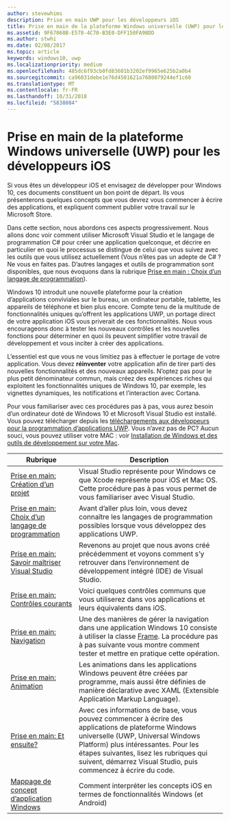 ```yaml
---
author: stevewhims
description: Prise en main UWP pour les développeurs iOS
title: Prise en main de la plateforme Windows universelle (UWP) pour les développeurs iOS
ms.assetid: 9F67068B-E578-4C70-B3E0-DFF150FA9BDD
ms.author: stwhi
ms.date: 02/08/2017
ms.topic: article
keywords: windows10, uwp
ms.localizationpriority: medium
ms.openlocfilehash: 485dc6f93cb0fd83601b3202ef9965e625b2a0b4
ms.sourcegitcommit: ca96031debe1e76d4501621a7680079244ef1c60
ms.translationtype: MT
ms.contentlocale: fr-FR
ms.lasthandoff: 10/31/2018
ms.locfileid: "5838084"
---
```

# <a name="getting-started-with-uwp-for-ios-developers"></a>Prise en main de la plateforme Windows universelle (UWP) pour les développeurs iOS


Si vous êtes un développeur iOS et envisagez de développer pour Windows 10, ces documents constituent un bon point de départ. Ils vous présenterons quelques concepts que vous devrez vous commencer à écrire des applications, et expliquent comment publier votre travail sur le Microsoft Store.

Dans cette section, nous abordons ces aspects progressivement. Nous allons donc voir comment utiliser Microsoft Visual Studio et le langage de programmation C# pour créer une application quelconque, et décrire en particulier en quoi le processus se distingue de celui que vous suivez avec les outils que vous utilisez actuellement (Vous n’êtes pas un adepte de C# ? Ne vous en faites pas. D’autres langages et outils de programmation sont disponibles, que nous évoquons dans la rubrique [Prise en main : Choix d’un langage de programmation](getting-started-choosing-a-programming-language.md)).

Windows 10 introduit une nouvelle plateforme pour la création d’applications conviviales sur le bureau, un ordinateur portable, tablette, les appareils de téléphone et bien plus encore. Compte tenu de la multitude de fonctionnalités uniques qu’offrent les applications UWP, un portage direct de votre application iOS vous priverait de ces fonctionnalités. Nous vous encourageons donc à tester les nouveaux contrôles et les nouvelles fonctions pour déterminer en quoi ils peuvent simplifier votre travail de développement et vous inciter à créer des applications.

L’essentiel est que vous ne vous limitiez pas à effectuer le portage de votre application. Vous devez **réinventer** votre application afin de tirer parti des nouvelles fonctionnalités et des nouveaux appareils. N’optez pas pour le plus petit dénominateur commun, mais créez des expériences riches qui exploitent les fonctionnalités uniques de Windows 10, par exemple, les vignettes dynamiques, les notifications et l’interaction avec Cortana.

Pour vous familiariser avec ces procédures pas à pas, vous aurez besoin d’un ordinateur doté de Windows 10 et Microsoft Visual Studio est installé. Vous pouvez télécharger depuis les [téléchargements aux développeurs pour la programmation d’applications UWP](https://developer.microsoft.com/en-us/windows/downloads). Vous n’avez pas de PC? Aucun souci, vous pouvez utiliser votre MAC : voir [Installation de Windows et des outils de développement sur votre Mac](setting-up-your-mac-with-windows-10.md).

| Rubrique | Description |
|-------|-------------|
| [Prise en main: Création d’un projet](getting-started-creating-a-project.md) | Visual Studio représente pour Windows ce que Xcode représente pour iOS et Mac OS. Cette procédure pas à pas vous permet de vous familiariser avec Visual Studio. |
| [Prise en main: Choix d’un langage de programmation](getting-started-choosing-a-programming-language.md) | Avant d’aller plus loin, vous devez connaître les langages de programmation possibles lorsque vous développez des applications UWP. |
| [Prise en main: Savoir maîtriser Visual Studio](getting-started-getting-around-in-visual-studio.md) | Revenons au projet que nous avons créé précédemment et voyons comment s’y retrouver dans l’environnement de développement intégré (IDE) de Visual Studio. |
| [Prise en main: Contrôles courants](getting-started-common-controls.md) | Voici quelques contrôles communs que vous utiliserez dans vos applications et leurs équivalents dans iOS. |
| [Prise en main: Navigation](getting-started-navigation.md) | Une des manières de gérer la navigation dans une application Windows 10 consiste à utiliser la classe [Frame](https://msdn.microsoft.com/library/windows/apps/br242682). La procédure pas à pas suivante vous montre comment tester et mettre en pratique cette opération. |
| [Prise en main: Animation](getting-started-animation.md) | Les animations dans les applications Windows peuvent être créées par programme, mais aussi être définies de manière déclarative avec XAML (Extensible Application Markup Language). |
| [Prise en main: Et ensuite?](getting-started-what-next.md) | Avec ces informations de base, vous pouvez commencer à écrire des applications de plateforme Windows universelle (UWP, Universal Windows Platform) plus intéressantes. Pour les étapes suivantes, lisez les rubriques qui suivent, démarrez Visual Studio, puis commencez à écrire du code. |
| [Mappage de concept d’application Windows](https://msdn.microsoft.com//windows/uwp/porting/android-ios-uwp-map) | Comment interpréter les concepts iOS en termes de fonctionnalités Windows (et Android) |

 

 

 
